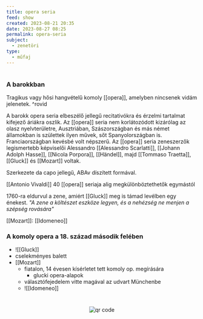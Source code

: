 ```yaml
---
title: opera seria
feed: show
created: 2023-08-21 20:35
date: 2023-08-27 08:25
permalink: opera-seria
subject:
  - zenetöri
type:
  - műfaj
---
```

#

### A barokkban

Tragikus vagy hősi hangvételű komoly [[opera]], amelyben nincsenek vidám jelenetek. ^rovid

A barokk opera seria elbeszélő jellegű recitativókra és érzelmi tartalmat kifejező áriákra oszlik. Az [[opera]] seria nem korlátozódott kizárólag az olasz nyelvterületre, Ausztriában, Szászországban és más német államokban is születtek ilyen művek, sőt Spanyolországban is. Franciaországban kevésbé volt népszerű. Az [[opera]] seria zeneszerzők legismertebb képviselői Alessandro [[Alessandro Scarlatti]], [[Johann Adolph Hasse]], [[Nicola Porpora]], [[Händel]], majd [[Tommaso Traetta]], [[Gluck]] és [[Mozart]] voltak.

Szerkezete da capo jellegű, ABAv díszített formával.

[[Antonio Vivaldi]] 40 [[opera]] seriaja alig megkülönböztethetők egymástól

1760-ra eldurvul a zene, amiért [[Gluck]] meg is támad levélben egy énekest. *"A zene a költészet eszköze legyen, és a nehézség ne menjen a szépség rovására"*

[[Mozart]]: [[Idomeneo]]

### A komoly opera a 18. század második felében

- ![[Gluck]]
- cselekményes balett
- [[Mozart]]
	- fiatalon, 14 évesen kísérletet tett komoly op. megírására
		- glucki opera-alapok
	- választófejedelem vitte magával az udvart Münchenbe
	- ![[Idomeneo]]



#
<p style="text-align: center;"><img src="https://chart.googleapis.com/chart?cht=qr&chl=https://notes.andrasdenes.com/opera-seria&chs=180x180&choe=UTF-8&chld=L|2" alt="qr code"></p>

